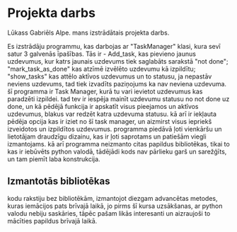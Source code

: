 # Projekta darbs

Lūkass Gabriēls Alpe. mans izstrādātais projekta darbs.

  Es izstrādāju programmu, kas darbojas ar "TaskManager" klasi, kura sevī satur 3 galvenās īpašības. Tās ir - Add_task, kas pievieno jaunus uzdevumus, kur katrs jaunais uzdevums tiek saglabāts sarakstā "not done"; "mark_task_as_done" kas atzīmē izvēlēto uzdevumu kā izpildītu; "show_tasks" kas attēlo aktīvos uzdevumus un to statusu, ja nepastāv neviens uzdevums, tad tiek izvadīts paziņojums ka nav neviena uzdevuma. šī programma ir Task Manager, kurā tu vari ievietot uzdevumus kas paradzēti izpildei. tad tev ir iespēja mainīt uzdevumu statusu no not done uz done, un kā pēdējā funkcija ir apskatīt visus pieejamos un aktīvos uzdevumus, blakus var redzēt katra uzdevuma statusu. kā arī ir iekļauta pēdēja opcija kas ir iziet no šī task manager, un aizmirst visus iepriekš izveidotos un izpildītos uzdevumus. programma piedāvā ļoti vienkāršu un lietotājam draudzīgu dizainu, kas ir ļoti saprotams un patiešām viegli izmantojams. kā arī programma neizmanto citas papildus bibliotēkas, tikai to kas ir iebūvēts python valodā, tādējādi kods nav pārlieku garš un sarežģīts, un tam piemīt laba konstrukcija.

  ## Izmantotās bibliotēkas
  
   kodu rakstiju bez bibliotēkām, izmantojot diezgam advancētas metodes, kuras iemācijos pats brīvajā laikā, jo pirms šī kursa uzsākšanas, ar python valodu nebiju saskāries, tāpēc pašam likās interesanti un aizraujoši to mācīties papildus brīvajā laikā.